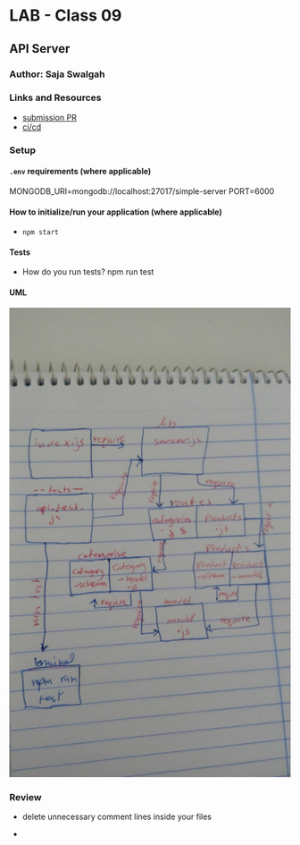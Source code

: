 # LAB - Class 09

## API Server

### Author: Saja Swalgah

### Links and Resources

* [submission PR](https://github.com/Saja-401-advanced-javascript/class-09/pull/1)
* [ci/cd](https://github.com/Saja-401-advanced-javascript/class-09/runs/425071259?check_suite_focus=true)

### Setup

#### `.env` requirements (where applicable)

MONGODB_URI=mongodb://localhost:27017/simple-server
PORT=6000

#### How to initialize/run your application (where applicable)

* `npm start` 

#### Tests

* How do you run tests? npm run test

#### UML

![](img/class-09.jpg)

### Review

* delete unnecessary comment lines inside your files

- 

